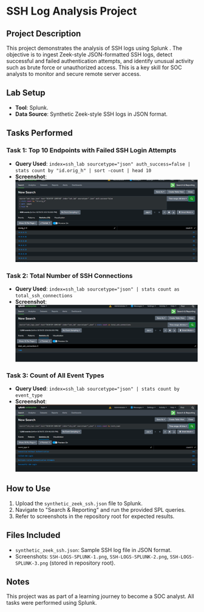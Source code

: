 # SSH Log Analysis Project

## Project Description
This project demonstrates the analysis of SSH logs using Splunk . The objective is to ingest Zeek-style JSON-formatted SSH logs, detect successful and failed authentication attempts, and identify unusual activity such as brute force or unauthorized access. This is a key skill for SOC analysts to monitor and secure remote server access.

## Lab Setup
- **Tool**: Splunk.
- **Data Source**: Synthetic Zeek-style SSH logs in JSON format.


## Tasks Performed
### Task 1: Top 10 Endpoints with Failed SSH Login Attempts
- **Query Used**: `index=ssh_lab sourcetype="json" auth_success=false | stats count by "id.orig_h" | sort -count | head 10`
- **Screenshot**: ![Task 1 Result](SSH-LOGS-SPLUNK-1.png)

### Task 2: Total Number of SSH Connections
- **Query Used**: `index=ssh_lab sourcetype="json" | stats count as total_ssh_connections`
- **Screenshot**: ![Task 2 Result](SSH-LOGS-SPLUNK-2.png)

### Task 3: Count of All Event Types
- **Query Used**: `index=ssh_lab sourcetype="json" | stats count by event_type`
- **Screenshot**: ![Task 3 Result](SSH-LOGS-SPLUNK-3.png)

## How to Use
1. Upload the `synthetic_zeek_ssh.json` file to Splunk.
2. Navigate to "Search & Reporting" and run the provided SPL queries.
3. Refer to screenshots in the repository root for expected results.

## Files Included
- `synthetic_zeek_ssh.json`: Sample SSH log file in JSON format.
- Screenshots: `SSH-LOGS-SPLUNK-1.png`, `SSH-LOGS-SPLUNK-2.png`, `SSH-LOGS-SPLUNK-3.png` (stored in repository root).

## Notes
This project was as part of a learning journey to become a SOC analyst. All tasks were performed using Splunk.
